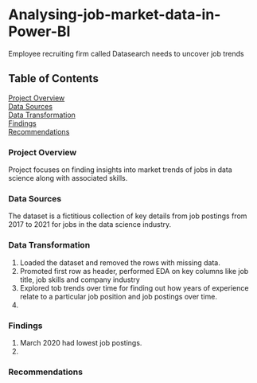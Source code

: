 # Analysing-job-market-data-in-Power-BI

Employee recruiting firm called Datasearch needs to uncover job trends

## Table of Contents

[Project Overview](#Project-Overview)  
[Data Sources](#Data-Sources)  
[Data Transformation](#Data-Transformation)  
[Findings](#Findings)  
[Recommendations](#Recommendations)  

### Project Overview

Project focuses on finding insights into market trends of jobs in data science along with associated skills.

### Data Sources

The dataset is a fictitious collection of key details from job postings from 2017 to 2021 for jobs in the data science industry.

### Data Transformation
1. Loaded the dataset and removed the rows with missing data.
2. Promoted first row as header, performed EDA on key columns like job title, job skills and company industry
3. Explored tob trends over time for finding out how years of experience relate to a particular job position and job postings over time.
4. 


### Findings

1. March 2020 had lowest job postings.
2. 

### Recommendations


